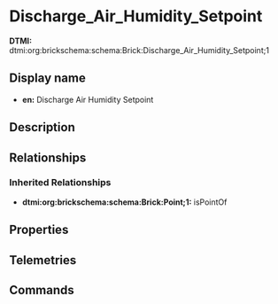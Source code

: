 # Discharge_Air_Humidity_Setpoint
**DTMI:** dtmi:org:brickschema:schema:Brick:Discharge_Air_Humidity_Setpoint;1
## Display name
- **en:** Discharge Air Humidity Setpoint
## Description
## Relationships
### Inherited Relationships
* **dtmi:org:brickschema:schema:Brick:Point;1:** isPointOf
## Properties
## Telemetries
## Commands
